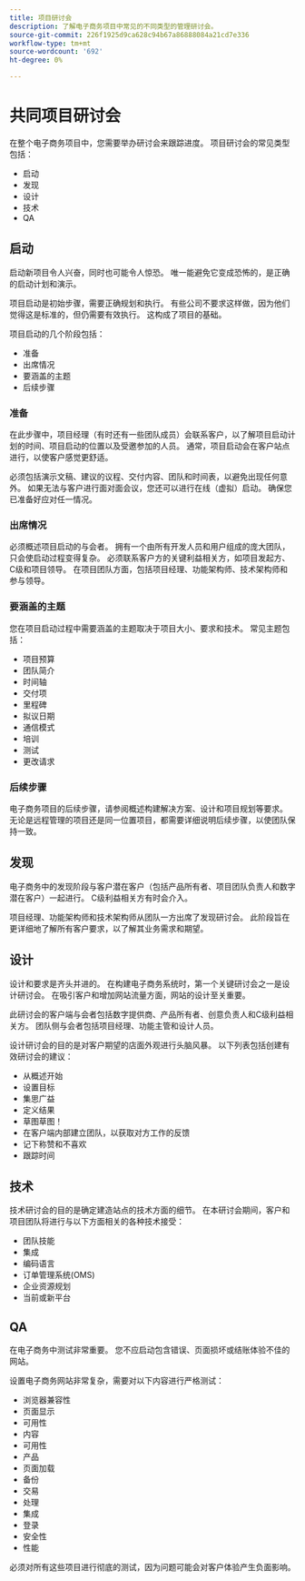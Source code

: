 ```yaml
---
title: 项目研讨会
description: 了解电子商务项目中常见的不同类型的管理研讨会。
source-git-commit: 226f1925d9ca628c94b67a86888084a21cd7e336
workflow-type: tm+mt
source-wordcount: '692'
ht-degree: 0%

---
```



# 共同项目研讨会

在整个电子商务项目中，您需要举办研讨会来跟踪进度。 项目研讨会的常见类型包括：

- 启动
- 发现
- 设计
- 技术
- QA

## 启动

启动新项目令人兴奋，同时也可能令人惊恐。 唯一能避免它变成恐怖的，是正确的启动计划和演示。

项目启动是初始步骤，需要正确规划和执行。 有些公司不要求这样做，因为他们觉得这是标准的，但仍需要有效执行。 这构成了项目的基础。

项目启动的几个阶段包括：

- 准备
- 出席情况
- 要涵盖的主题
- 后续步骤

### 准备

在此步骤中，项目经理（有时还有一些团队成员）会联系客户，以了解项目启动计划的时间、项目启动的位置以及受邀参加的人员。 通常，项目启动会在客户站点进行，以使客户感觉更舒适。

必须包括演示文稿、建议的议程、交付内容、团队和时间表，以避免出现任何意外。 如果无法与客户进行面对面会议，您还可以进行在线（虚拟）启动。 确保您已准备好应对任一情况。

### 出席情况

必须概述项目启动的与会者。 拥有一个由所有开发人员和用户组成的庞大团队，只会使启动过程变得复杂。 必须联系客户方的关键利益相关方，如项目发起方、C级和项目领导。 在项目团队方面，包括项目经理、功能架构师、技术架构师和参与领导。

### 要涵盖的主题

您在项目启动过程中需要涵盖的主题取决于项目大小、要求和技术。 常见主题包括：

- 项目预算
- 团队简介
- 时间轴
- 交付项
- 里程碑
- 拟议日期
- 通信模式
- 培训
- 测试
- 更改请求

### 后续步骤

电子商务项目的后续步骤，请参阅概述构建解决方案、设计和项目规划等要求。 无论是远程管理的项目还是同一位置项目，都需要详细说明后续步骤，以使团队保持一致。

## 发现

电子商务中的发现阶段与客户潜在客户（包括产品所有者、项目团队负责人和数字潜在客户）一起进行。 C级利益相关方有时会介入。

项目经理、功能架构师和技术架构师从团队一方出席了发现研讨会。 此阶段旨在更详细地了解所有客户要求，以了解其业务需求和期望。

## 设计

设计和要求是齐头并进的。 在构建电子商务系统时，第一个关键研讨会之一是设计研讨会。 在吸引客户和增加网站流量方面，网站的设计至关重要。

此研讨会的客户端与会者包括数字提供商、产品所有者、创意负责人和C级利益相关方。 团队侧与会者包括项目经理、功能主管和设计人员。

设计研讨会的目的是对客户期望的店面外观进行头脑风暴。 以下列表包括创建有效研讨会的建议：

- 从概述开始
- 设置目标
- 集思广益
- 定义结果
- 草图草图！
- 在客户端内部建立团队，以获取对方工作的反馈
- 记下称赞和不喜欢
- 跟踪时间

## 技术

技术研讨会的目的是确定建造站点的技术方面的细节。 在本研讨会期间，客户和项目团队将进行与以下方面相关的各种技术接受：

- 团队技能
- 集成
- 编码语言
- 订单管理系统(OMS)
- 企业资源规划
- 当前或新平台

## QA

在电子商务中测试非常重要。 您不应启动包含错误、页面损坏或结账体验不佳的网站。

设置电子商务网站非常复杂，需要对以下内容进行严格测试：

- 浏览器兼容性
- 页面显示
- 可用性
- 内容
- 可用性
- 产品
- 页面加载
- 备份
- 交易
- 处理
- 集成
- 登录
- 安全性
- 性能

必须对所有这些项目进行彻底的测试，因为问题可能会对客户体验产生负面影响。
